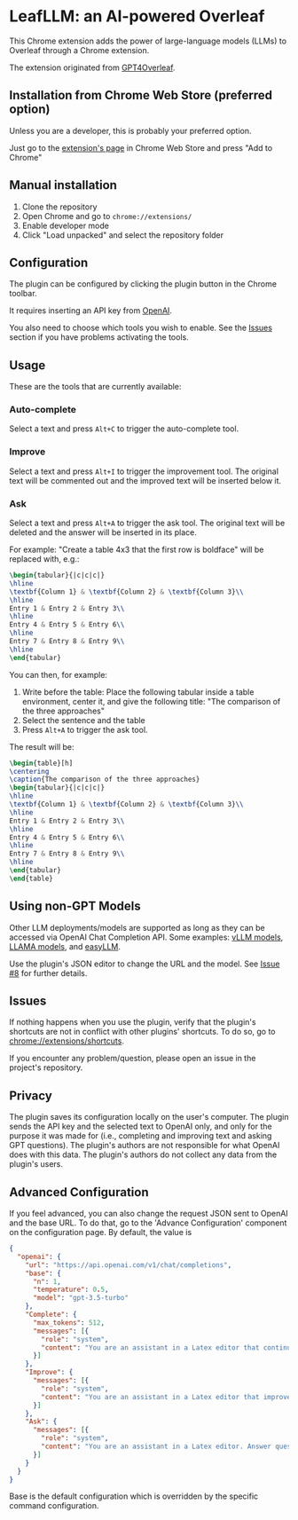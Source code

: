 # LeafLLM: an AI-powered Overleaf
This Chrome extension adds the power of large-language models (LLMs) to Overleaf through a Chrome extension.

The extension originated from [GPT4Overleaf](https://github.com/e3ntity/gpt4overleaf).

## Installation from Chrome Web Store (preferred option)
Unless you are a developer, this is probably your preferred option.

Just go to the [extension's page](https://chrome.google.com/webstore/detail/leafllm/feomoidgfifpofabcapiipjjjoigjeoa) in Chrome Web Store and press "Add to Chrome"

## Manual installation
1. Clone the repository
2. Open Chrome and go to `chrome://extensions/`
3. Enable developer mode
4. Click "Load unpacked" and select the repository folder

## Configuration
The plugin can be configured by clicking the plugin button in the Chrome toolbar. 

It requires inserting an API key from [OpenAI](https://platform.openai.com/account/api-keys). 

You also need to choose which tools you wish to enable. See the [Issues](#issues) section if you have problems activating the tools.

## Usage
These are the tools that are currently available:

### Auto-complete
Select a text and press `Alt+C` to trigger the auto-complete tool.

### Improve
Select a text and press `Alt+I` to trigger the improvement tool. The original text will be commented out and the improved text will be inserted below it.

### Ask
Select a text and press `Alt+A` to trigger the ask tool. The original text will be deleted and the answer will be inserted in its place. 

For example: "Create a table 4x3 that the first row is boldface" will be replaced with, e.g.:
```latex
\begin{tabular}{|c|c|c|}
\hline
\textbf{Column 1} & \textbf{Column 2} & \textbf{Column 3}\\
\hline
Entry 1 & Entry 2 & Entry 3\\
\hline
Entry 4 & Entry 5 & Entry 6\\
\hline
Entry 7 & Entry 8 & Entry 9\\
\hline
\end{tabular}
```

You can then, for example:
1. Write before the table: Place the following tabular inside a table environment, center it, and give the following title: "The comparison of the three approaches"
2. Select the sentence and the table
3. Press `Alt+A` to trigger the ask tool. 

The result will be:
```latex
\begin{table}[h]
\centering
\caption{The comparison of the three approaches}
\begin{tabular}{|c|c|c|}
\hline
\textbf{Column 1} & \textbf{Column 2} & \textbf{Column 3}\\
\hline
Entry 1 & Entry 2 & Entry 3\\
\hline
Entry 4 & Entry 5 & Entry 6\\
\hline
Entry 7 & Entry 8 & Entry 9\\
\hline
\end{tabular}
\end{table}
```

## Using non-GPT Models
Other LLM deployments/models are supported as long as they can be accessed via OpenAI Chat Completion API. Some examples: [vLLM models](https://docs.vllm.ai/en/latest/getting_started/quickstart.html#using-openai-chat-api-with-vllm), [LLAMA models](https://github.com/c0sogi/llama-api#usage-chat-completion), and [easyLLM](https://philschmid.github.io/easyllm/examples/chat-completion-api/).

Use the plugin's JSON editor to change the URL and the model. See [Issue #8](https://github.com/bThink-BGU/LeafLLM/issues/8) for further details.

## Issues
If nothing happens when you use the plugin, verify that the plugin's shortcuts are not in conflict with other plugins' shortcuts. To do so, go to [chrome://extensions/shortcuts](chrome://extensions/shortcuts).

If you encounter any problem/question, please open an issue in the project's repository.

## Privacy
The plugin saves its configuration locally on the user's computer. The plugin sends the API key and the selected text to OpenAI only, and only for the purpose it was made for (i.e., completing and improving text and asking GPT questions). The plugin's authors are not responsible for what OpenAI does with this data. The plugin's authors do not collect any data from the plugin's users.

## Advanced Configuration
If you feel advanced, you can also change the request JSON sent to OpenAI and the base URL.
To do that, go to the 'Advance Configuration' component on the configuration page. By default, the value is 
```json
{
  "openai": {
    "url": "https://api.openai.com/v1/chat/completions",
    "base": {
      "n": 1,
      "temperature": 0.5,
      "model": "gpt-3.5-turbo"
    },
    "Complete": {
      "max_tokens": 512,
      "messages": [{
        "role": "system",
        "content": "You are an assistant in a Latex editor that continues the given text. No need to rewrite the given text"
      }]
    },
    "Improve": {
      "messages": [{
        "role": "system",
        "content": "You are an assistant in a Latex editor that improves the given text"
      }]
    },
    "Ask": {
      "messages": [{
        "role": "system",
        "content": "You are an assistant in a Latex editor. Answer questions without introduction/explanations"
      }]
    }
  }
}
```
Base is the default configuration which is overridden by the specific command configuration.
